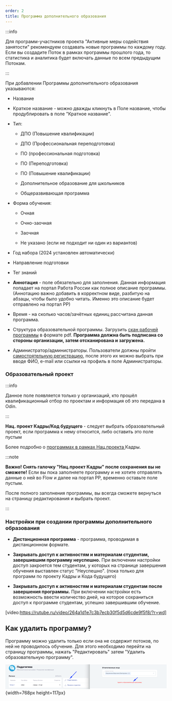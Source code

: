 ```yaml
---
order: 2
title: Программа дополнительного образования
---
```


:::info 

Для программ-участников проекта "Активные меры содействия занятости" рекомендуем создавать новые программы по каждому году. Если вы создадите Поток в рамках программы прошлого года, то статистика и аналитика будет включать данные по всем предыдущим Потокам.

:::

При добавлении Программы дополнительного образования указываются:

-  Название

-  Краткое название - можно дважды кликнуть в Поле название, чтобы продублировать в поле "Кратное название".

-  Тип:

   -  ДПО (Повышение квалификации)

   -  ДПО (Профессиональная переподготовка)

   -  ПО (профессиональная подготовка)

   -  ПО (Переподготовка)

   -  ПО (Повышение квалификации)

   -  Дополнительное образование для школьников

   -  Общеразвивающая программа

-  Форма обучения:

   -  Очная

   -  Очно-заочная

   -  Заочная

   -  Не указано (если не подходит ни один из вариантов)

-  Год набора (2024 установлен автоматически)

-  Направление подготовки

-  Тег знаний

-  **Аннотация** - поле обязательно для заполнения. Данная информация попадает на портал Работа России как полное описание программы. (Аннотацию важно добавить в корректном виде, разбитую на абзацы, чтобы было удобно читать. Именно это описание будет отправлено на портал РР)

-  Время - на сколько часов/зачётных единиц рассчитана данная программа.

-  Структура образовательной программы. Загрузить [скан рабочей программы](https://informa.gitbook.io/odin/struktura/programma/programma-dopolnitelnogo-obrazovaniya#kak-dobavit-skan-rabochei-programmy) в формате pdf. **Программа должна быть подписана со стороны организации, затем отсканирована и загружена.**

-  Администратор/администраторы. Пользователи должны пройти [самостоятельную регистрацию](https://informa.gitbook.io/odin/roli-v-sisteme/registraciya), после этого их можно выбрать при вводе ФИО, e-mail или ссылки на профиль в поле Администраторы.

### **Образовательный проект**

:::info 

Данное поле появляется только у организаций, кто прошёл квалификационный отбор по проектам и информация об это передана в Odin.

:::

**Нац. проект Кадры/Код будущего** - следует выбрать образовательный проект, если программа к нему относится, либо оставить это поле пустым

Более подробно о [программах в рамках Нац.проекта ](https://informa.gitbook.io/flow-partner/)Кадры.

:::note 

**Важно! Снять галочку "Нац.проект Кадры" после сохранения вы не сможете!** Если вы пока заполняете программу и не хотите отправлять данные о ней во Flow и далее на портал РР, временно оставьте поле пустым.

После полного заполнения программы, вы всегда сможете вернуться на страницу редактирования и выбрать проект.

:::

### **Настройки при создании программы дополнительного образования**

-  **Дистанционная программа** - программа, проводимая в дистанционном формате.

-  **Закрывать доступ к активностям и материалам студентам, завершившим программу неуспешно.** При включении настройки доступ закроется тем студентам, у которых на странице завершения обучения выставлен статус "Неуспешно". (пока только для программ по проекту Кадры и Кода будущего)

-  **Закрывать доступ к активностям и материалам студентам после завершения программы.** При включении настройки есть возможность ввести количество дней, на которое сохраниться доступ к программе студентам, успешно завершившим обучение.

[video:https://rutube.ru/video/264a1d1e7c3b7ecb30f5d5d6cde9f5f8/?r=wd]

## **Как удалить программу?**

Программу можно удалить только если она не содержит потоков, по ней не проводилось обучение. Для этого необходимо перейти на страницу программы, нажать "Редактировать" затем "Удалить образовательную программу".

![](./programma-dopolnitelnogo-obrazovaniya.png){width=768px height=117px}